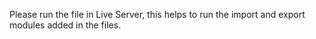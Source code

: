 Please run the file in Live Server, this helps to run the import and export modules added in the files.

